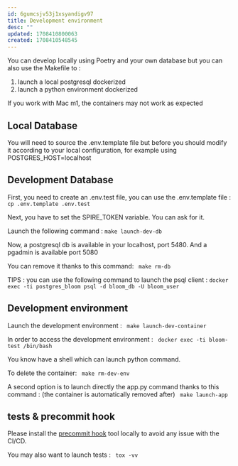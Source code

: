 ```yaml
---
id: 6gumcsjv53j1xsyandigv97
title: Development environment
desc: ""
updated: 1708410800063
created: 1708410548545
---
```


You can develop locally using Poetry and your own database but you can also use the Makefile to :

1. launch a local postgresql dockerized
2. launch a python environment dockerized

If you work with Mac m1, the containers may not work as expected

## Local Database

You will need to source the .env.template file but before you should modify it according to your local configuration, for example using POSTGRES_HOST=localhost

## Development Database

First, you need to create an .env.test file, you can use the .env.template file :
` cp .env.template .env.test`

Next, you have to set the SPIRE_TOKEN variable. You can ask for it.

Launch the following command :
`make launch-dev-db`

Now, a postgresql db is available in your localhost, port 5480. And a pgadmin is available port 5080

You can remove it thanks to this command:
` make rm-db`

TIPS : you can use the following command to launch the psql client :
`docker exec -ti postgres_bloom psql -d bloom_db -U bloom_user`

## Development environment

Launch the development environment :
` make launch-dev-container`

In order to access the development environment :
` docker exec -ti bloom-test /bin/bash`

You know have a shell which can launch python command.

To delete the container:
` make rm-dev-env`

A second option is to launch directly the app.py command thanks to this command : (the container is automatically removed after)
` make launch-app`

## tests & precommit hook

Please install the [precommit hook](https://pre-commit.com/) tool locally to avoid any issue with the CI/CD.

You may also want to launch tests :
` tox -vv`
